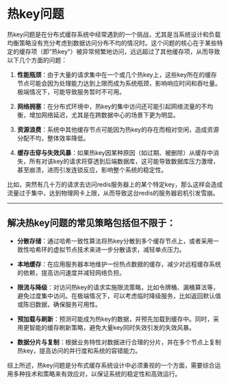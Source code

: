 # 热key问题

热key问题是在分布式缓存系统中经常遇到的一个挑战，尤其是当系统设计和负载均衡策略没有充分考虑到数据访问分布不均的情况时。这个问题的核心在于某些特定的缓存项（即“热key”）被异常频繁地访问，远远超过了其他缓存项，从而导致以下几个方面的问题：

1. **性能瓶颈**：由于大量的请求集中在一个或几个热key上，这些key所在的缓存节点可能会因为处理能力达到上限而成为系统瓶颈，影响响应时间和吞吐量。极端情况下，可能导致服务暂时不可用。

2. **网络拥塞**：在分布式环境中，热key的集中访问还可能引起网络流量的不均衡，增加网络延迟，尤其是在跨数据中心的场景下更为明显。

3. **资源浪费**：系统中其他缓存节点可能因为热key的存在而相对空闲，造成资源分配不均，整体效率降低。

4. **缓存击穿与失效风暴**：如果热key因某种原因（如过期、被删除）从缓存中消失，所有对该key的请求将穿透到后端数据库，这可能导致数据库压力激增，甚至崩溃，进而引发连锁反应，影响整个系统的稳定性。

比如，突然有几十万的请求去访问redis服务器上的某个特定key，那么这样会造成流量过于集中，达到物理网卡上限，从而导致这台redis的服务器宕机引发雪崩。

---

## 解决热key问题的常见策略包括但不限于：

- **分散存储**：通过哈希一致性算法将热key分散到多个缓存节点上，或者采用一致性哈希环的虚拟节点技术来进一步分散请求，减轻单点压力。

- **本地缓存**：在应用服务器本地维护一份热点数据的缓存，减少对远程缓存系统的依赖，提高访问速度并减轻网络负担。

- **限流与降级**：对访问热key的请求实施限流策略，比如令牌桶、漏桶算法等，避免过度集中访问。在极端情况下，可以考虑临时降级服务，比如返回默认值或陈旧数据，确保服务可用性。

- **预加载与刷新**：预测可能成为热key的数据，并预先加载到缓存中。同时，采用更智能的缓存刷新策略，避免大量key同时失效引发的失效风暴。

- **数据分片与复制**：根据业务特性对数据进行合理的分片，并在多个节点上复制热key，提高访问的并行度和系统的容错能力。

综上所述，热key问题是分布式缓存系统设计中必须重视的一个方面，需要综合运用多种技术和策略来有效应对，以保证系统的稳定性和高效运行。